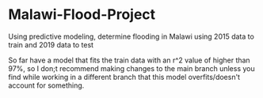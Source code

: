 # Malawi-Flood-Project
Using predictive modeling, determine flooding in Malawi using 2015 data to train and 2019 data to test

So far have a model that fits the train data with an r^2 value of higher than 97%, so I don;t recommend making changes to the main branch unless you find
while working in a different branch that this model overfits/doesn't account for something.
